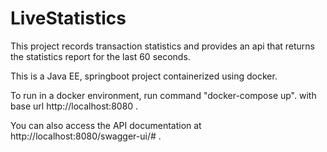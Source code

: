 # LiveStatistics

This project records transaction statistics and provides an
api that returns the statistics report for the last 60 seconds.

This is a Java EE, springboot project containerized using docker.

To run in a docker environment, run command 
"docker-compose up". with base url http://localhost:8080 .

You can also access the API documentation at http://localhost:8080/swagger-ui/# .
 
